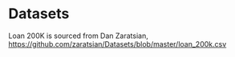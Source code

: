 # Datasets

Loan 200K is sourced from Dan Zaratsian, https://github.com/zaratsian/Datasets/blob/master/loan_200k.csv
